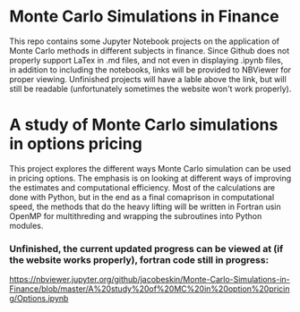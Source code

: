 # Monte Carlo Simulations in Finance

This repo contains some Jupyter Notebook projects on the application of Monte Carlo methods in different subjects in finance. Since Github does not properly support LaTex in .md files, and not even in displaying .ipynb files, in addition to including the notebooks, links will be provided to NBViewer for proper viewing. Unfinished projects will have a lable above the link, but will still be readable (unfortunately sometimes the website won't work properly).

# A study of Monte Carlo simulations in options pricing
This project explores the different ways Monte Carlo simulation can be used in pricing options. The emphasis is on looking at different ways of improving the estimates and computational efficiency. Most of the calculations are done with Python, but in the end as a final comaprison in computational speed, the methods that do the heavy lifting will be written in Fortran usin OpenMP for multithreding and wrapping the subroutines into Python modules. 

### Unfinished, the current updated progress can be viewed at (if the website works properly), fortran code still in progress:
https://nbviewer.jupyter.org/github/jacobeskin/Monte-Carlo-Simulations-in-Finance/blob/master/A%20study%20of%20MC%20in%20option%20pricing/Options.ipynb
